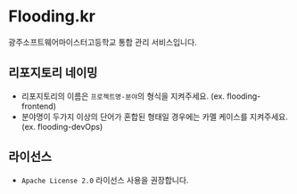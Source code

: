 # Flooding.kr
광주소프트웨어마이스터고등학교 통합 관리 서비스입니다.
## 리포지토리 네이밍
- 리포지토리의 이름은 `프로젝트명-분야`의 형식을 지켜주세요. (ex. flooding-frontend)
- 분야명이 두가지 이상의 단어가 혼합된 형태일 경우에는 카멜 케이스를 지켜주세요. (ex. flooding-devOps)
## 라이선스
- `Apache License 2.0` 라이선스 사용을 권장합니다.
